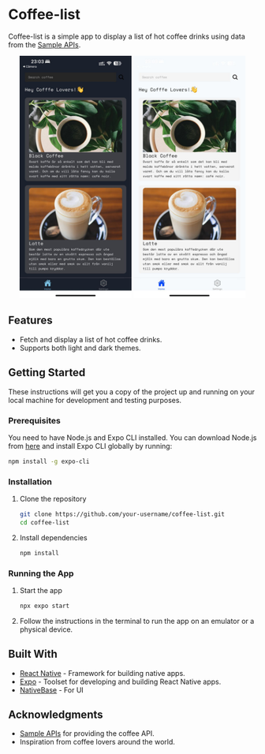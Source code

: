 # Coffee-list

Coffee-list is a simple app to display a list of hot coffee drinks using data from the [Sample APIs](https://api.sampleapis.com/coffee/hot).
<p align="center">
  <img src=".github/images/dark.jpeg" alt="Dark Mode" width="45%">
  <img src=".github/images/light.jpeg" alt="Light Mode" width="45%">
</p>

## Features

- Fetch and display a list of hot coffee drinks.
- Supports both light and dark themes.

## Getting Started

These instructions will get you a copy of the project up and running on your local machine for development and testing purposes.

### Prerequisites

You need to have Node.js and Expo CLI installed. You can download Node.js from [here](https://nodejs.org/) and install Expo CLI globally by running:

```bash
npm install -g expo-cli
```

### Installation

1. Clone the repository

   ```bash
   git clone https://github.com/your-username/coffee-list.git
   cd coffee-list
   ```

2. Install dependencies

   ```bash
   npm install
   ```

### Running the App

1. Start the app

   ```bash
   npx expo start
   ```

2. Follow the instructions in the terminal to run the app on an emulator or a physical device.

## Built With

- [React Native](https://reactnative.dev/) - Framework for building native apps.
- [Expo](https://expo.dev/) - Toolset for developing and building React Native apps.
- [NativeBase](https://nativebase.io/) - For UI

## Acknowledgments

- [Sample APIs](https://api.sampleapis.com/) for providing the coffee API.
- Inspiration from coffee lovers around the world.
